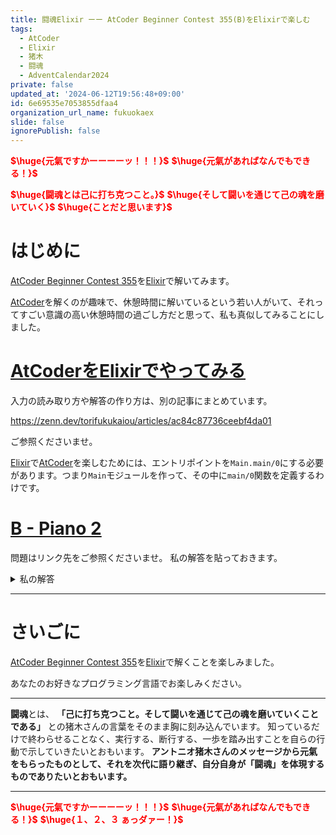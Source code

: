 ```yaml
---
title: 闘魂Elixir ーー AtCoder Beginner Contest 355(B)をElixirで楽しむ
tags:
  - AtCoder
  - Elixir
  - 猪木
  - 闘魂
  - AdventCalendar2024
private: false
updated_at: '2024-06-12T19:56:48+09:00'
id: 6e69535e7053855dfaa4
organization_url_name: fukuokaex
slide: false
ignorePublish: false
---
```

<b><font color="red">$\huge{元氣ですかーーーーッ！！！}$</font></b>
<b><font color="red">$\huge{元氣があればなんでもできる！}$</font></b>

<b><font color="red">$\huge{闘魂とは己に打ち克つこと。}$</font></b>
<b><font color="red">$\huge{そして闘いを通じて己の魂を磨いていく}$</font></b>
<b><font color="red">$\huge{ことだと思います}$</font></b>


# はじめに

[AtCoder Beginner Contest 355](https://atcoder.jp/contests/abc355)を[Elixir](https://elixir-lang.org/)で解いてみます。

[AtCoder](https://atcoder.jp/)を解くのが趣味で、休憩時間に解いているという若い人がいて、それってすごい意識の高い休憩時間の過ごし方だと思って、私も真似してみることにしました。


# [AtCoderをElixirでやってみる](https://zenn.dev/torifukukaiou/articles/ac84c87736ceebf4da01)

入力の読み取り方や解答の作り方は、別の記事にまとめています。


https://zenn.dev/torifukukaiou/articles/ac84c87736ceebf4da01

ご参照くださいませ。

[Elixir](https://elixir-lang.org/)で[AtCoder](https://atcoder.jp/)を楽しむためには、エントリポイントを`Main.main/0`にする必要があります。つまり`Main`モジュールを作って、その中に`main/0`関数を定義するわけです。

# [B - Piano 2](https://atcoder.jp/contests/abc355/tasks/abc355_b)

問題はリンク先をご参照くださいませ。
私の解答を貼っておきます。


<details><summary>私の解答</summary>

_問題文を読んでいることを前提にひとこと解説をしておきます。_

Aリストの要素とBリストの要素をソートします。ソート結果においてその要素がもともとどちらのリストにあったのかをチェックします。
以下のプログラムでは、アトムで`:a`ラベル、`:b`ラベルを振っているイメージです。


```elixir
defmodule Main do
  def main do
    IO.read(:line)
    list_a = IO.read(:line) |> String.trim() |> String.split(" ") |> Enum.map(&String.to_integer/1)
    list_b = IO.read(:line) |> String.trim() |> String.split(" ") |> Enum.map(&String.to_integer/1)

    solve(list_a, list_b)
    |> IO.puts()
  end

  def solve(list_a, list_b) do
    list_a = Enum.map(list_a, fn a -> {a, :a} end)
    list_b = Enum.map(list_b, fn b -> {b, :b} end)

    sorted_list = Enum.sort_by(list_a ++ list_b, fn {v, _label} -> v end)
    
    sorted_list
    |> Enum.reduce_while({"No", nil}, fn
      {_, :a}, {"No", :a} -> {:halt, {"Yes", nil}}
      {_, label}, {_, _} -> {:cont, {"No", label}}
    end)
    |> elem(0)
  end
end
```

@zacky1972 先生の[コメント](https://qiita.com/torifukukaiou/items/6e69535e7053855dfaa4#comment-a6431340d838e1f01c34)を反映して、より美しく、簡潔で理解しやすいものになりました！！！



</details>




---

# さいごに

[AtCoder Beginner Contest 355](https://atcoder.jp/contests/abc355)を[Elixir](https://elixir-lang.org/)で解くことを楽しみました。

あなたのお好きなプログラミング言語でお楽しみください。

---


**闘魂**とは、  **「己に打ち克つこと。そして闘いを通じて己の魂を磨いていくことである」** との猪木さんの言葉をそのまま胸に刻み込んでいます。
知っているだけで終わらせることなく、実行する、断行する、一歩を踏み出すことを自らの行動で示していきたいとおもいます。
**アントニオ猪木さんのメッセージから元氣をもらったものとして、それを次代に語り継ぎ、自分自身が「闘魂」を体現するものでありたいとおもいます。**

---

<b><font color="red">$\huge{元氣ですかーーーーッ！！！}$</font></b>
<b><font color="red">$\huge{元氣があればなんでもできる！}$</font></b>
<b><font color="red">$\huge{１、２、３ ぁっダァー！}$</font></b>
